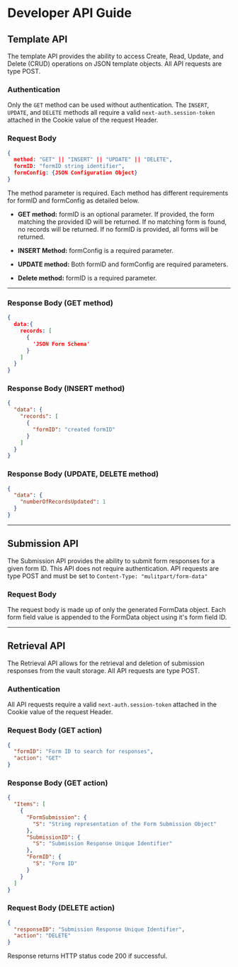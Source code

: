 # Developer API Guide

## Template API

The template API provides the ability to access Create, Read, Update, and Delete (CRUD) operations on JSON template objects. All API requests are type POST.

### Authentication

Only the `GET` method can be used without authentication. The `INSERT`, `UPDATE`, and `DELETE` methods all require a valid `next-auth.session-token` attached in the Cookie value of the request Header.

### Request Body

```json
{
  method: "GET" || "INSERT" || "UPDATE" || "DELETE",
  formID: "formID string identifier",
  formConfig: {JSON Configuration Object}
}
```

The method parameter is required. Each method has different requirements for formID and formConfig as detailed below.

- **GET method:** formID is an optional parameter. If provided, the form matching the provided ID will be returned. If no matching form is found, no records will be returned. If no formID is provided, all forms will be returned.

- **INSERT Method:** formConfig is a required parameter.

- **UPDATE method:** Both formID and formConfig are required parameters.

- **Delete method:** formID is a required parameter.

---

### Response Body (GET method)

```json
{
  data:{
    records: [
      {
        'JSON Form Schema'
      }
    ]
  }
}
```

### Response Body (INSERT method)

```json
{
  "data": {
    "records": [
      {
        "formID": "created formID"
      }
    ]
  }
}
```

### Response Body (UPDATE, DELETE method)

```json
{
  "data": {
    "numberOfRecordsUpdated": 1
  }
}
```

---

## Submission API

The Submission API provides the ability to submit form responses for a given form ID. This API does not require authentication. API requests are type POST and must be set to `Content-Type: "mulitpart/form-data"`

### Request Body

The request body is made up of only the generated FormData object. Each form field value is appended to the FormData object using it's form field ID.

---

## Retrieval API

The Retrieval API allows for the retrieval and deletion of submission responses from the vault storage. All API requests are type POST.

### Authentication

All API requests require a valid `next-auth.session-token` attached in the Cookie value of the request Header.

### Request Body (GET action)

```json
{
  "formID": "Form ID to search for responses",
  "action": "GET"
}
```

### Response Body (GET action)

```json
{
  "Items": [
    {
      "FormSubmission": {
        "S": "String representation of the Form Submission Object"
      },
      "SubmissionID": {
        "S": "Submission Response Unique Identifier"
      },
      "FormID": {
        "S": "Form ID"
      }
    }
  ]
}
```

### Request Body (DELETE action)

```json
{
  "responseID": "Submission Response Unique Identifier",
  "action": "DELETE"
}
```

Response returns HTTP status code 200 if successful.
